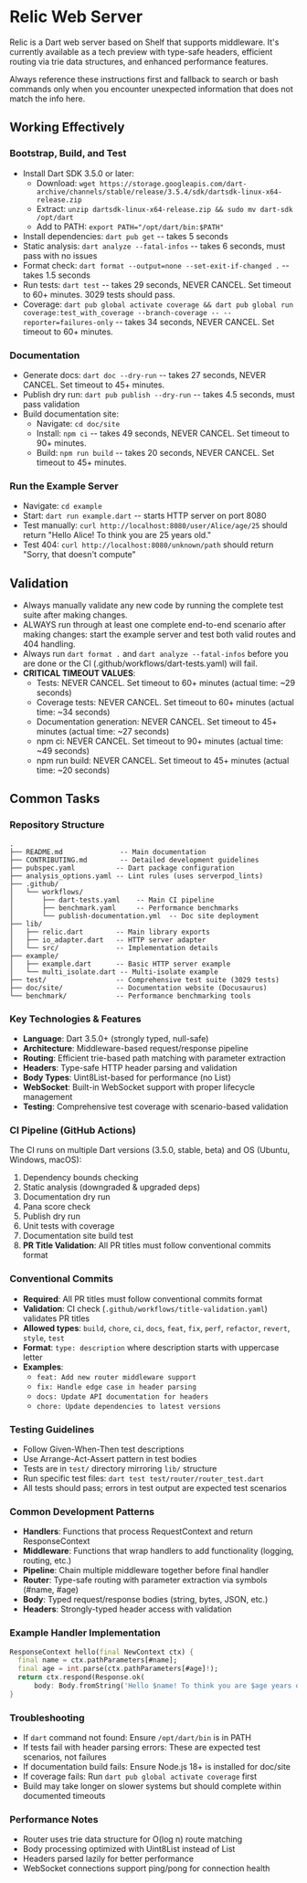 # Relic Web Server
Relic is a Dart web server based on Shelf that supports middleware. It's currently available as a tech preview with type-safe headers, efficient routing via trie data structures, and enhanced performance features.

Always reference these instructions first and fallback to search or bash commands only when you encounter unexpected information that does not match the info here.

## Working Effectively

### Bootstrap, Build, and Test
- Install Dart SDK 3.5.0 or later:
  - Download: `wget https://storage.googleapis.com/dart-archive/channels/stable/release/3.5.4/sdk/dartsdk-linux-x64-release.zip`
  - Extract: `unzip dartsdk-linux-x64-release.zip && sudo mv dart-sdk /opt/dart`
  - Add to PATH: `export PATH="/opt/dart/bin:$PATH"`
- Install dependencies: `dart pub get` -- takes 5 seconds
- Static analysis: `dart analyze --fatal-infos` -- takes 6 seconds, must pass with no issues
- Format check: `dart format --output=none --set-exit-if-changed .` -- takes 1.5 seconds
- Run tests: `dart test` -- takes 29 seconds, NEVER CANCEL. Set timeout to 60+ minutes. 3029 tests should pass.
- Coverage: `dart pub global activate coverage && dart pub global run coverage:test_with_coverage --branch-coverage -- --reporter=failures-only` -- takes 34 seconds, NEVER CANCEL. Set timeout to 60+ minutes.

### Documentation
- Generate docs: `dart doc --dry-run` -- takes 27 seconds, NEVER CANCEL. Set timeout to 45+ minutes.
- Publish dry run: `dart pub publish --dry-run` -- takes 4.5 seconds, must pass validation
- Build documentation site:
  - Navigate: `cd doc/site`
  - Install: `npm ci` -- takes 49 seconds, NEVER CANCEL. Set timeout to 90+ minutes.
  - Build: `npm run build` -- takes 20 seconds, NEVER CANCEL. Set timeout to 45+ minutes.

### Run the Example Server
- Navigate: `cd example`
- Start: `dart run example.dart` -- starts HTTP server on port 8080
- Test manually: `curl http://localhost:8080/user/Alice/age/25` should return "Hello Alice! To think you are 25 years old."
- Test 404: `curl http://localhost:8080/unknown/path` should return "Sorry, that doesn't compute"

## Validation
- Always manually validate any new code by running the complete test suite after making changes.
- ALWAYS run through at least one complete end-to-end scenario after making changes: start the example server and test both valid routes and 404 handling.
- Always run `dart format .` and `dart analyze --fatal-infos` before you are done or the CI (.github/workflows/dart-tests.yaml) will fail.
- **CRITICAL TIMEOUT VALUES**: 
  - Tests: NEVER CANCEL. Set timeout to 60+ minutes (actual time: ~29 seconds)
  - Coverage tests: NEVER CANCEL. Set timeout to 60+ minutes (actual time: ~34 seconds)  
  - Documentation generation: NEVER CANCEL. Set timeout to 45+ minutes (actual time: ~27 seconds)
  - npm ci: NEVER CANCEL. Set timeout to 90+ minutes (actual time: ~49 seconds)
  - npm run build: NEVER CANCEL. Set timeout to 45+ minutes (actual time: ~20 seconds)

## Common Tasks

### Repository Structure
```
.
├── README.md              -- Main documentation
├── CONTRIBUTING.md        -- Detailed development guidelines  
├── pubspec.yaml          -- Dart package configuration
├── analysis_options.yaml -- Lint rules (uses serverpod_lints)
├── .github/
│   └── workflows/
│       ├── dart-tests.yaml    -- Main CI pipeline
│       ├── benchmark.yaml     -- Performance benchmarks
│       └── publish-documentation.yml  -- Doc site deployment
├── lib/
│   ├── relic.dart        -- Main library exports
│   ├── io_adapter.dart   -- HTTP server adapter
│   └── src/              -- Implementation details
├── example/
│   ├── example.dart      -- Basic HTTP server example
│   └── multi_isolate.dart -- Multi-isolate example
├── test/                 -- Comprehensive test suite (3029 tests)
├── doc/site/             -- Documentation website (Docusaurus)
└── benchmark/            -- Performance benchmarking tools
```

### Key Technologies & Features
- **Language**: Dart 3.5.0+ (strongly typed, null-safe)
- **Architecture**: Middleware-based request/response pipeline
- **Routing**: Efficient trie-based path matching with parameter extraction
- **Headers**: Type-safe HTTP header parsing and validation
- **Body Types**: Uint8List-based for performance (no List<int>)
- **WebSocket**: Built-in WebSocket support with proper lifecycle management
- **Testing**: Comprehensive test coverage with scenario-based validation

### CI Pipeline (GitHub Actions)
The CI runs on multiple Dart versions (3.5.0, stable, beta) and OS (Ubuntu, Windows, macOS):
1. Dependency bounds checking
2. Static analysis (downgraded & upgraded deps)
3. Documentation dry run
4. Pana score check
5. Publish dry run
6. Unit tests with coverage
7. Documentation site build test
8. **PR Title Validation**: All PR titles must follow conventional commits format

### Conventional Commits
- **Required**: All PR titles must follow conventional commits format
- **Validation**: CI check (`.github/workflows/title-validation.yaml`) validates PR titles
- **Allowed types**: `build`, `chore`, `ci`, `docs`, `feat`, `fix`, `perf`, `refactor`, `revert`, `style`, `test`
- **Format**: `type: description` where description starts with uppercase letter
- **Examples**: 
  - `feat: Add new router middleware support`
  - `fix: Handle edge case in header parsing`
  - `docs: Update API documentation for headers`
  - `chore: Update dependencies to latest versions`

### Testing Guidelines
- Follow Given-When-Then test descriptions
- Use Arrange-Act-Assert pattern in test bodies
- Tests are in `test/` directory mirroring `lib/` structure
- Run specific test files: `dart test test/router/router_test.dart`
- All tests should pass; errors in test output are expected test scenarios

### Common Development Patterns
- **Handlers**: Functions that process RequestContext and return ResponseContext
- **Middleware**: Functions that wrap handlers to add functionality (logging, routing, etc.)
- **Pipeline**: Chain multiple middleware together before final handler
- **Router**: Type-safe routing with parameter extraction via symbols (#name, #age)
- **Body**: Typed request/response bodies (string, bytes, JSON, etc.)
- **Headers**: Strongly-typed header access with validation

### Example Handler Implementation
```dart
ResponseContext hello(final NewContext ctx) {
  final name = ctx.pathParameters[#name];
  final age = int.parse(ctx.pathParameters[#age]!);
  return ctx.respond(Response.ok(
      body: Body.fromString('Hello $name! To think you are $age years old.')));
}
```

### Troubleshooting
- If `dart` command not found: Ensure `/opt/dart/bin` is in PATH
- If tests fail with header parsing errors: These are expected test scenarios, not failures
- If documentation build fails: Ensure Node.js 18+ is installed for doc/site
- If coverage fails: Run `dart pub global activate coverage` first
- Build may take longer on slower systems but should complete within documented timeouts

### Performance Notes
- Router uses trie data structure for O(log n) route matching
- Body processing optimized with Uint8List instead of List<int>
- Headers parsed lazily for better performance
- WebSocket connections support ping/pong for connection health